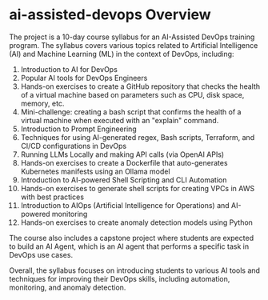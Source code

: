 # ai-assisted-devops Overview

The project is a 10-day course syllabus for an AI-Assisted DevOps training program. The syllabus covers various topics related to Artificial Intelligence (AI) and Machine Learning (ML) in the context of DevOps, including:

1. Introduction to AI for DevOps
2. Popular AI tools for DevOps Engineers
3. Hands-on exercises to create a GitHub repository that checks the health of a virtual machine based on parameters such as CPU, disk space, memory, etc.
4. Mini-challenge: creating a bash script that confirms the health of a virtual machine when executed with an "explain" command.
5. Introduction to Prompt Engineering
6. Techniques for using AI-generated regex, Bash scripts, Terraform, and CI/CD configurations in DevOps
7. Running LLMs Locally and making API calls (via OpenAI APIs)
8. Hands-on exercises to create a Dockerfile that auto-generates Kubernetes manifests using an Ollama model
9. Introduction to AI-powered Shell Scripting and CLI Automation
10. Hands-on exercises to generate shell scripts for creating VPCs in AWS with best practices
11. Introduction to AIOps (Artificial Intelligence for Operations) and AI-powered monitoring
12. Hands-on exercises to create anomaly detection models using Python

The course also includes a capstone project where students are expected to build an AI Agent, which is an AI agent that performs a specific task in DevOps use cases.

Overall, the syllabus focuses on introducing students to various AI tools and techniques for improving their DevOps skills, including automation, monitoring, and anomaly detection.
